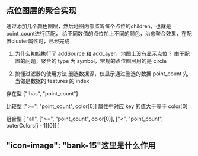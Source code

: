 ## 点位图层的聚合实现
通过添加几个颜色图层，然后地图内部监听每个点位的children，也就是point_count进行匹配，
给不同数值的点位加上不同的颜色，治愈聚合效果，在配置cluster属性时，已经完成

1. 为什么初始执行了 addSource 和 addLayer，地图上没有显示点位？
   由于配置的问题，聚合的 type 为 symbol，常规的点位图层用的是 circle

2. 搞懂过滤器的使用方法
   删选数据源，仅显示通过删选的数据
   point_count 先当做是数据的 features 的 index

存在型
["!has", "point_count"]

比较型
[">=", "point_count", color[0]]
属性中对应 key 的值大于等于 color[0]

组合型
[
"all",
[">=", "point_count", color[0]],
["<", "point_count", outerColors[i - 1][0]]
]


##  "icon-image": "bank-15"这里是什么作用
